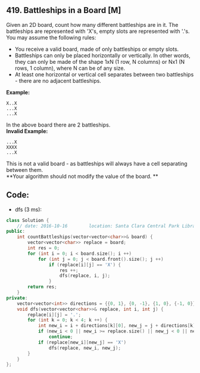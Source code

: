 ## 419. Battleships in a Board [M]
Given an 2D board, count how many different battleships are in it. The battleships are represented with 'X's, empty slots are represented with '.'s. You may assume the following rules:

- You receive a valid board, made of only battleships or empty slots.
- Battleships can only be placed horizontally or vertically. In other words, they can only be made of the shape 1xN (1 row, N columns) or Nx1 (N rows, 1 column), where N can be of any size.
- At least one horizontal or vertical cell separates between two battleships - there are no adjacent battleships.   

**Example:**
```
X..X
...X
...X
```
In the above board there are 2 battleships.   
**Invalid Example:**   
```
...X
XXXX
...X
```

This is not a valid board - as battleships will always have a cell separating between them.  
**Your algorithm should not modify the value of the board.   **

## Code:
- dfs (3 ms):
```c++
class Solution {
    // date: 2016-10-16        location: Santa Clara Central Park Library
public:
    int countBattleships(vector<vector<char>>& board) {
        vector<vector<char>> replace = board;
        int res = 0;
        for (int i = 0; i < board.size(); i ++)
            for (int j = 0; j < board.front().size(); j ++) 
                if (replace[i][j] == 'X') {
                    res ++;
                    dfs(replace, i, j);
                }
        return res;
    }
private:
    vector<vector<int>> directions = {{0, 1}, {0, -1}, {1, 0}, {-1, 0}};
    void dfs(vector<vector<char>>& replace, int i, int j) {
        replace[i][j] = '.';
        for (int k = 0; k < 4; k ++) {
            int new_i = i + directions[k][0], new_j = j + directions[k][1];
            if (new_i < 0 || new_i >= replace.size() || new_j < 0 || new_j >= replace.front().size())
                continue;
            if (replace[new_i][new_j] == 'X')
                dfs(replace, new_i, new_j);
        }
    }
};
```
